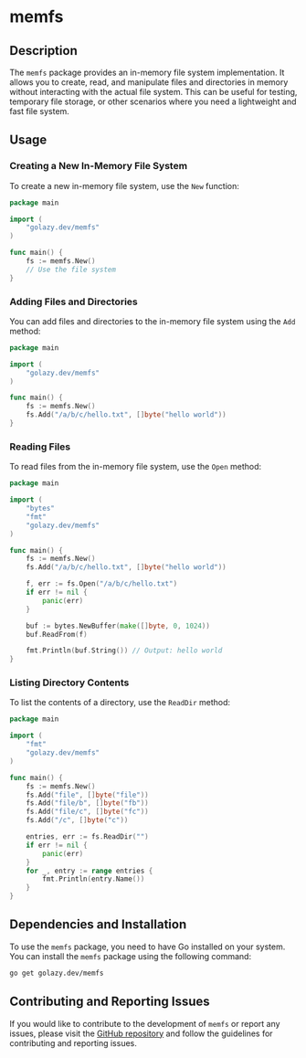 # memfs

## Description

The `memfs` package provides an in-memory file system implementation. It allows you to create, read, and manipulate files and directories in memory without interacting with the actual file system. This can be useful for testing, temporary file storage, or other scenarios where you need a lightweight and fast file system.

## Usage

### Creating a New In-Memory File System

To create a new in-memory file system, use the `New` function:

```go
package main

import (
	"golazy.dev/memfs"
)

func main() {
	fs := memfs.New()
	// Use the file system
}
```

### Adding Files and Directories

You can add files and directories to the in-memory file system using the `Add` method:

```go
package main

import (
	"golazy.dev/memfs"
)

func main() {
	fs := memfs.New()
	fs.Add("/a/b/c/hello.txt", []byte("hello world"))
}
```

### Reading Files

To read files from the in-memory file system, use the `Open` method:

```go
package main

import (
	"bytes"
	"fmt"
	"golazy.dev/memfs"
)

func main() {
	fs := memfs.New()
	fs.Add("/a/b/c/hello.txt", []byte("hello world"))

	f, err := fs.Open("/a/b/c/hello.txt")
	if err != nil {
		panic(err)
	}

	buf := bytes.NewBuffer(make([]byte, 0, 1024))
	buf.ReadFrom(f)

	fmt.Println(buf.String()) // Output: hello world
}
```

### Listing Directory Contents

To list the contents of a directory, use the `ReadDir` method:

```go
package main

import (
	"fmt"
	"golazy.dev/memfs"
)

func main() {
	fs := memfs.New()
	fs.Add("file", []byte("file"))
	fs.Add("file/b", []byte("fb"))
	fs.Add("file/c", []byte("fc"))
	fs.Add("/c", []byte("c"))

	entries, err := fs.ReadDir("")
	if err != nil {
		panic(err)
	}
	for _, entry := range entries {
		fmt.Println(entry.Name())
	}
}
```

## Dependencies and Installation

To use the `memfs` package, you need to have Go installed on your system. You can install the `memfs` package using the following command:

```sh
go get golazy.dev/memfs
```

## Contributing and Reporting Issues

If you would like to contribute to the development of `memfs` or report any issues, please visit the [GitHub repository](https://github.com/golazy/golazy) and follow the guidelines for contributing and reporting issues.
